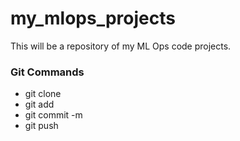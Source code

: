 # my_mlops_projects
This will be a repository of my ML Ops code projects.
### Git Commands
* git clone
* git add
* git commit -m
* git push